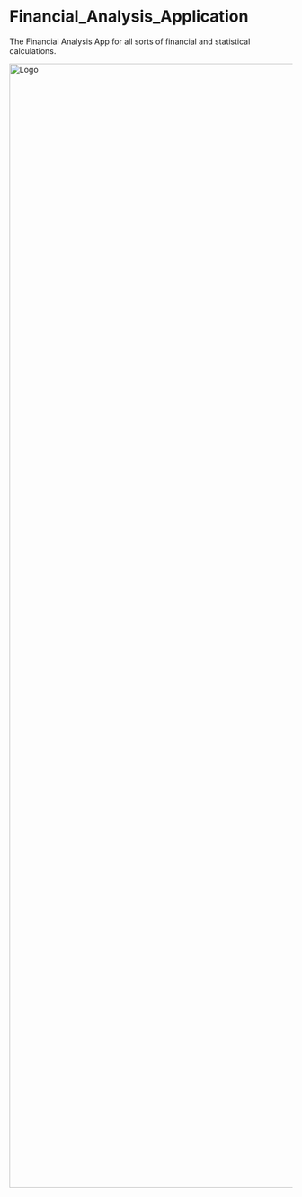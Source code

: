 # Financial_Analysis_Application
The Financial Analysis App for all sorts of financial and statistical calculations.

<img src="C:\Users\hjp00\OneDrive\Pictures\Project\Flow Chart of the FA App.jpg" alt="Logo" width="2000">
